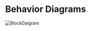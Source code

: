 # Behavior Diagrams
![BlockDaigram](https://user-images.githubusercontent.com/89584933/133602136-0aeaafc9-0a90-441a-a64a-74e4d725360b.png)
